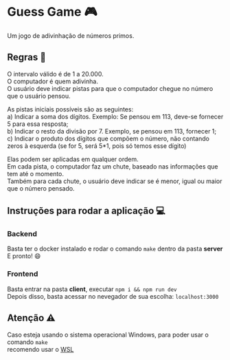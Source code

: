 # Guess Game :video_game:
  Um jogo de adivinhação de números primos.

## Regras :page_with_curl:
  O intervalo válido é de 1 a 20.000.  
  O computador é quem adivinha.  
  O usuário deve indicar pistas para que o computador chegue no número que o usuário pensou.    
  
  As pistas iniciais possíveis são as seguintes:  
    a) Indicar a soma dos dígitos. Exemplo: Se pensou em 113, deve-se fornecer 5 para essa resposta;  
    b) Indicar o resto da divisão por 7. Exemplo, se pensou em 113, fornecer 1;   
    c) Indicar o produto dos dígitos que compõem o número, não contando zeros à esquerda (se for 5, será 5*1, pois só temos esse dígito)  

  Elas podem ser aplicadas em qualquer ordem.  
  Em cada pista, o computador faz um chute, baseado nas informações que tem até o momento.  
  Também para cada chute, o usuário deve indicar se é menor, igual ou maior que o número pensado.  

## Instruções para rodar a aplicação :computer:

### Backend
  Basta ter o docker instalado e rodar o comando `make` dentro da pasta **server**
  E pronto! :smile:

### Frontend
  Basta entrar na pasta **client**, executar `npm i && npm run dev`  
  Depois disso, basta acessar no nevegador de sua escolha: `localhost:3000`
  
## Atenção :warning:
  Caso esteja usando o sistema operacional Windows, para poder usar o comando `make`  
  recomendo usar o [WSL](https://docs.microsoft.com/en-us/windows/wsl/install-win10)
